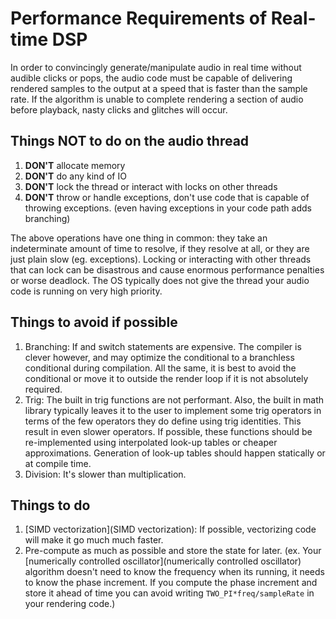 # Performance Requirements of Real-time DSP
In order to convincingly generate/manipulate audio in real time without audible clicks or pops, the audio code must be capable of delivering rendered samples to the output at a speed that is faster than the sample rate. If the algorithm is unable to complete rendering a section of audio before playback, nasty clicks and glitches will occur. 

## Things NOT to do on the audio thread
1. **DON'T** allocate memory
2. **DON'T** do any kind of IO
3. **DON'T** lock the thread or interact with locks on other threads
4. **DON'T** throw or handle exceptions, don't use code that is capable of throwing exceptions. (even having exceptions in your code path adds branching)

The above operations have one thing in common: they take an indeterminate amount of time to resolve, if they resolve at all, or they are just plain slow (eg. exceptions). Locking or interacting with other threads that can lock can be disastrous and cause enormous performance penalties or worse deadlock. The OS typically does not give the thread your audio code is running on very high priority.

## Things to avoid if possible
1. Branching: If and switch statements are expensive. The compiler is clever however, and may optimize the conditional to a branchless conditional during compilation. All the same, it is best to avoid the conditional or move it to outside the render loop if it is not absolutely required.
2. Trig: The built in trig functions are not performant. Also, the built in math library typically leaves it to the user to implement some trig operators in terms of the few operators they do define using trig identities. This result in even slower operators. If possible, these functions should be re-implemented using interpolated look-up tables or cheaper approximations. Generation of look-up tables should happen statically or at compile time. 
3. Division: It's slower than multiplication.

## Things to do
1. [SIMD vectorization](SIMD vectorization): If possible, vectorizing code will make it go much much faster.
2. Pre-compute as much as possible and store the state for later. (ex. Your [numerically controlled oscillator](numerically controlled oscillator) algorithm doesn't need to know the frequency when its running, it needs to know the phase increment. If you compute the phase increment and store it ahead of time you can avoid writing `TWO_PI*freq/sampleRate` in your rendering code.)
